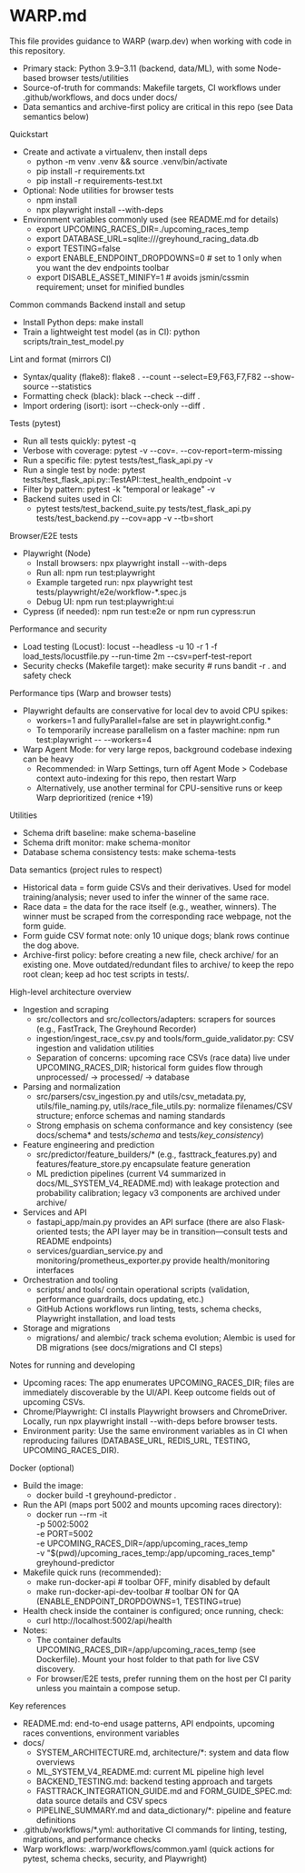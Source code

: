 # WARP.md

This file provides guidance to WARP (warp.dev) when working with code in this repository.

- Primary stack: Python 3.9–3.11 (backend, data/ML), with some Node-based browser tests/utilities
- Source-of-truth for commands: Makefile targets, CI workflows under .github/workflows, and docs under docs/
- Data semantics and archive-first policy are critical in this repo (see Data semantics below)

Quickstart
- Create and activate a virtualenv, then install deps
  - python -m venv .venv && source .venv/bin/activate
  - pip install -r requirements.txt
  - pip install -r requirements-test.txt
- Optional: Node utilities for browser tests
  - npm install
  - npx playwright install --with-deps
- Environment variables commonly used (see README.md for details)
  - export UPCOMING_RACES_DIR=./upcoming_races_temp
  - export DATABASE_URL=sqlite:///greyhound_racing_data.db
  - export TESTING=false
  - export ENABLE_ENDPOINT_DROPDOWNS=0   # set to 1 only when you want the dev endpoints toolbar
  - export DISABLE_ASSET_MINIFY=1        # avoids jsmin/cssmin requirement; unset for minified bundles

Common commands
Backend install and setup
- Install Python deps: make install
- Train a lightweight test model (as in CI): python scripts/train_test_model.py

Lint and format (mirrors CI)
- Syntax/quality (flake8): flake8 . --count --select=E9,F63,F7,F82 --show-source --statistics
- Formatting check (black): black --check --diff .
- Import ordering (isort): isort --check-only --diff .

Tests (pytest)
- Run all tests quickly: pytest -q
- Verbose with coverage: pytest -v --cov=. --cov-report=term-missing
- Run a specific file: pytest tests/test_flask_api.py -v
- Run a single test by node: pytest tests/test_flask_api.py::TestAPI::test_health_endpoint -v
- Filter by pattern: pytest -k "temporal or leakage" -v
- Backend suites used in CI:
  - pytest tests/test_backend_suite.py tests/test_flask_api.py tests/test_backend.py --cov=app -v --tb=short

Browser/E2E tests
- Playwright (Node)
  - Install browsers: npx playwright install --with-deps
  - Run all: npm run test:playwright
  - Example targeted run: npx playwright test tests/playwright/e2e/workflow-*.spec.js
  - Debug UI: npm run test:playwright:ui
- Cypress (if needed): npm run test:e2e or npm run cypress:run

Performance and security
- Load testing (Locust): locust --headless -u 10 -r 1 -f load_tests/locustfile.py --run-time 2m --csv=perf-test-report
- Security checks (Makefile target): make security  # runs bandit -r . and safety check

Performance tips (Warp and browser tests)
- Playwright defaults are conservative for local dev to avoid CPU spikes:
  - workers=1 and fullyParallel=false are set in playwright.config.*
  - To temporarily increase parallelism on a faster machine: npm run test:playwright -- --workers=4
- Warp Agent Mode: for very large repos, background codebase indexing can be heavy
  - Recommended: in Warp Settings, turn off Agent Mode > Codebase context auto-indexing for this repo, then restart Warp
  - Alternatively, use another terminal for CPU-sensitive runs or keep Warp deprioritized (renice +19)

Utilities
- Schema drift baseline: make schema-baseline
- Schema drift monitor: make schema-monitor
- Database schema consistency tests: make schema-tests

Data semantics (project rules to respect)
- Historical data = form guide CSVs and their derivatives. Used for model training/analysis; never used to infer the winner of the same race.
- Race data = the data for the race itself (e.g., weather, winners). The winner must be scraped from the corresponding race webpage, not the form guide.
- Form guide CSV format note: only 10 unique dogs; blank rows continue the dog above.
- Archive-first policy: before creating a new file, check archive/ for an existing one. Move outdated/redundant files to archive/ to keep the repo root clean; keep ad hoc test scripts in tests/.

High-level architecture overview
- Ingestion and scraping
  - src/collectors and src/collectors/adapters: scrapers for sources (e.g., FastTrack, The Greyhound Recorder)
  - ingestion/ingest_race_csv.py and tools/form_guide_validator.py: CSV ingestion and validation utilities
  - Separation of concerns: upcoming race CSVs (race data) live under UPCOMING_RACES_DIR; historical form guides flow through unprocessed/ → processed/ → database
- Parsing and normalization
  - src/parsers/csv_ingestion.py and utils/csv_metadata.py, utils/file_naming.py, utils/race_file_utils.py: normalize filenames/CSV structure; enforce schemas and naming standards
  - Strong emphasis on schema conformance and key consistency (see docs/schema* and tests/*schema* and tests/*key_consistency*)
- Feature engineering and prediction
  - src/predictor/feature_builders/* (e.g., fasttrack_features.py) and features/feature_store.py encapsulate feature generation
  - ML prediction pipelines (current V4 summarized in docs/ML_SYSTEM_V4_README.md) with leakage protection and probability calibration; legacy v3 components are archived under archive/
- Services and API
  - fastapi_app/main.py provides an API surface (there are also Flask-oriented tests; the API layer may be in transition—consult tests and README endpoints)
  - services/guardian_service.py and monitoring/prometheus_exporter.py provide health/monitoring interfaces
- Orchestration and tooling
  - scripts/ and tools/ contain operational scripts (validation, performance guardrails, docs updating, etc.)
  - GitHub Actions workflows run linting, tests, schema checks, Playwright installation, and load tests
- Storage and migrations
  - migrations/ and alembic/ track schema evolution; Alembic is used for DB migrations (see docs/migrations and CI steps)

Notes for running and developing
- Upcoming races: The app enumerates UPCOMING_RACES_DIR; files are immediately discoverable by the UI/API. Keep outcome fields out of upcoming CSVs.
- Chrome/Playwright: CI installs Playwright browsers and ChromeDriver. Locally, run npx playwright install --with-deps before browser tests.
- Environment parity: Use the same environment variables as in CI when reproducing failures (DATABASE_URL, REDIS_URL, TESTING, UPCOMING_RACES_DIR).

Docker (optional)
- Build the image:
  - docker build -t greyhound-predictor .
- Run the API (maps port 5002 and mounts upcoming races directory):
  - docker run --rm -it \
      -p 5002:5002 \
      -e PORT=5002 \
      -e UPCOMING_RACES_DIR=/app/upcoming_races_temp \
      -v "$(pwd)/upcoming_races_temp:/app/upcoming_races_temp" \
      greyhound-predictor
- Makefile quick runs (recommended):
  - make run-docker-api                 # toolbar OFF, minify disabled by default
  - make run-docker-api-dev-toolbar     # toolbar ON for QA (ENABLE_ENDPOINT_DROPDOWNS=1, TESTING=true)
- Health check inside the container is configured; once running, check:
  - curl http://localhost:5002/api/health
- Notes:
  - The container defaults UPCOMING_RACES_DIR=/app/upcoming_races_temp (see Dockerfile). Mount your host folder to that path for live CSV discovery.
  - For browser/E2E tests, prefer running them on the host per CI parity unless you maintain a compose setup.

Key references
- README.md: end-to-end usage patterns, API endpoints, upcoming races conventions, environment variables
- docs/
  - SYSTEM_ARCHITECTURE.md, architecture/*: system and data flow overviews
  - ML_SYSTEM_V4_README.md: current ML pipeline high level
  - BACKEND_TESTING.md: backend testing approach and targets
  - FASTTRACK_INTEGRATION_GUIDE.md and FORM_GUIDE_SPEC.md: data source details and CSV specs
  - PIPELINE_SUMMARY.md and data_dictionary/*: pipeline and feature definitions
- .github/workflows/*.yml: authoritative CI commands for linting, testing, migrations, and performance checks
- Warp workflows: .warp/workflows/common.yaml (quick actions for pytest, schema checks, security, and Playwright)

